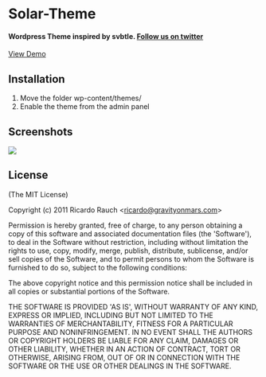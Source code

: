 Solar-Theme
===========

#### Wordpress Theme inspired by svbtle. [Follow us on twitter][]

  [Follow us on twitter]: http://twitter.com/gravityonmars

[View Demo][]

  [View Demo]: http://wp-medium.themeskult.com/
  
## Installation
1. Move the folder wp-content/themes/
2. Enable the theme from the admin panel

## Screenshots 

![][1]

 [1]: https://raw.github.com/themeskult/solar-theme/master/screenshot-2.png
 
## License 

(The MIT License)

Copyright (c) 2011 Ricardo Rauch &lt;ricardo@gravityonmars.com&gt;

Permission is hereby granted, free of charge, to any person obtaining
a copy of this software and associated documentation files (the
'Software'), to deal in the Software without restriction, including
without limitation the rights to use, copy, modify, merge, publish,
distribute, sublicense, and/or sell copies of the Software, and to
permit persons to whom the Software is furnished to do so, subject to
the following conditions:

The above copyright notice and this permission notice shall be
included in all copies or substantial portions of the Software.

THE SOFTWARE IS PROVIDED 'AS IS', WITHOUT WARRANTY OF ANY KIND,
EXPRESS OR IMPLIED, INCLUDING BUT NOT LIMITED TO THE WARRANTIES OF
MERCHANTABILITY, FITNESS FOR A PARTICULAR PURPOSE AND NONINFRINGEMENT.
IN NO EVENT SHALL THE AUTHORS OR COPYRIGHT HOLDERS BE LIABLE FOR ANY
CLAIM, DAMAGES OR OTHER LIABILITY, WHETHER IN AN ACTION OF CONTRACT,
TORT OR OTHERWISE, ARISING FROM, OUT OF OR IN CONNECTION WITH THE
SOFTWARE OR THE USE OR OTHER DEALINGS IN THE SOFTWARE.